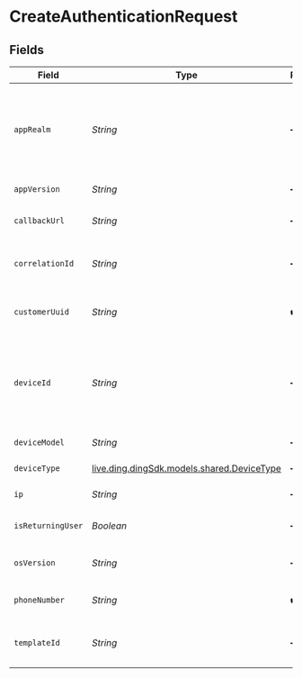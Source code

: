 # CreateAuthenticationRequest


## Fields

| Field                                                                                                                                                  | Type                                                                                                                                                   | Required                                                                                                                                               | Description                                                                                                                                            | Example                                                                                                                                                |
| ------------------------------------------------------------------------------------------------------------------------------------------------------ | ------------------------------------------------------------------------------------------------------------------------------------------------------ | ------------------------------------------------------------------------------------------------------------------------------------------------------ | ------------------------------------------------------------------------------------------------------------------------------------------------------ | ------------------------------------------------------------------------------------------------------------------------------------------------------ |
| `appRealm`                                                                                                                                             | *String*                                                                                                                                               | :heavy_minus_sign:                                                                                                                                     | The Android SMS Retriever API hash code that identifies your app. This allows you to automatically retrieve and fill the OTP code on Android devices.  |                                                                                                                                                        |
| `appVersion`                                                                                                                                           | *String*                                                                                                                                               | :heavy_minus_sign:                                                                                                                                     | The version of your application.                                                                                                                       |                                                                                                                                                        |
| `callbackUrl`                                                                                                                                          | *String*                                                                                                                                               | :heavy_minus_sign:                                                                                                                                     | A webhook URL to which delivery statuses will be sent.                                                                                                 |                                                                                                                                                        |
| `correlationId`                                                                                                                                        | *String*                                                                                                                                               | :heavy_minus_sign:                                                                                                                                     | A unique, user-defined identifier that will be included in webhook events                                                                              |                                                                                                                                                        |
| `customerUuid`                                                                                                                                         | *String*                                                                                                                                               | :heavy_check_mark:                                                                                                                                     | Your customer UUID, which can be found in the API settings in the dashboard.                                                                           |                                                                                                                                                        |
| `deviceId`                                                                                                                                             | *String*                                                                                                                                               | :heavy_minus_sign:                                                                                                                                     | Unique identifier for the user's device. For Android, this corresponds to the `ANDROID_ID` and for iOS, this corresponds to the `identifierForVendor`. |                                                                                                                                                        |
| `deviceModel`                                                                                                                                          | *String*                                                                                                                                               | :heavy_minus_sign:                                                                                                                                     | The model of the user's device.                                                                                                                        |                                                                                                                                                        |
| `deviceType`                                                                                                                                           | [live.ding.dingSdk.models.shared.DeviceType](../../models/shared/DeviceType.md)                                                                        | :heavy_minus_sign:                                                                                                                                     | The type of device the user is using.                                                                                                                  |                                                                                                                                                        |
| `ip`                                                                                                                                                   | *String*                                                                                                                                               | :heavy_minus_sign:                                                                                                                                     | The IP address of the user's device.                                                                                                                   |                                                                                                                                                        |
| `isReturningUser`                                                                                                                                      | *Boolean*                                                                                                                                              | :heavy_minus_sign:                                                                                                                                     | Whether the user is a returning user on your app.                                                                                                      |                                                                                                                                                        |
| `osVersion`                                                                                                                                            | *String*                                                                                                                                               | :heavy_minus_sign:                                                                                                                                     | The version of the user's device operating system.                                                                                                     |                                                                                                                                                        |
| `phoneNumber`                                                                                                                                          | *String*                                                                                                                                               | :heavy_check_mark:                                                                                                                                     | An E.164 formatted phone number to send the OTP to.                                                                                                    | +1234567890                                                                                                                                            |
| `templateId`                                                                                                                                           | *String*                                                                                                                                               | :heavy_minus_sign:                                                                                                                                     | The template id associated with the message content variant to be sent.                                                                                |                                                                                                                                                        |